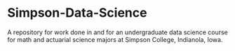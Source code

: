# Simpson-Data-Science
A repository for work done in and for an undergraduate data science course for math and actuarial science majors at Simpson College, Indianola, Iowa.
